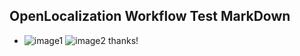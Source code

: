 ## OpenLocalization Workflow Test MarkDown
* ![image1](.\1898d116-0d66-4f2e-a199-d766091b2d34.png)   ![image2](.\f2596d92-9bcd-4653-9903-1a368eba8b72.png) 
thanks!